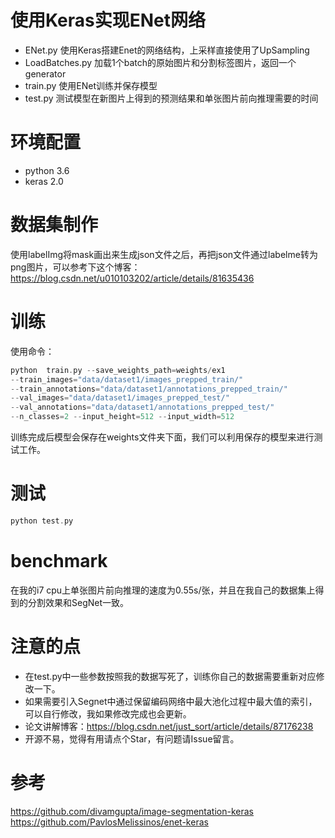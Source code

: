 # 使用Keras实现ENet网络
- ENet.py 使用Keras搭建Enet的网络结构，上采样直接使用了UpSampling
- LoadBatches.py 加载1个batch的原始图片和分割标签图片，返回一个generator
- train.py 使用ENet训练并保存模型
- test.py 测试模型在新图片上得到的预测结果和单张图片前向推理需要的时间

# 环境配置
- python 3.6
- keras 2.0

# 数据集制作
使用labelImg将mask画出来生成json文件之后，再把json文件通过labelme转为png图片，可以参考下这个博客：https://blog.csdn.net/u010103202/article/details/81635436
# 训练
使用命令：
```c++
python  train.py --save_weights_path=weights/ex1 
--train_images="data/dataset1/images_prepped_train/" 
--train_annotations="data/dataset1/annotations_prepped_train/" 
--val_images="data/dataset1/images_prepped_test/" 
--val_annotations="data/dataset1/annotations_prepped_test/" 
--n_classes=2 --input_height=512 --input_width=512
```
训练完成后模型会保存在weights文件夹下面，我们可以利用保存的模型来进行测试工作。

# 测试
```c++
python test.py
```

# benchmark
在我的i7 cpu上单张图片前向推理的速度为0.55s/张，并且在我自己的数据集上得到的分割效果和SegNet一致。

# 注意的点
- 在test.py中一些参数按照我的数据写死了，训练你自己的数据需要重新对应修改一下。
- 如果需要引入Segnet中通过保留编码网络中最大池化过程中最大值的索引，可以自行修改，我如果修改完成也会更新。
- 论文讲解博客：https://blog.csdn.net/just_sort/article/details/87176238
- 开源不易，觉得有用请点个Star，有问题请Issue留言。

# 参考
https://github.com/divamgupta/image-segmentation-keras    
https://github.com/PavlosMelissinos/enet-keras
